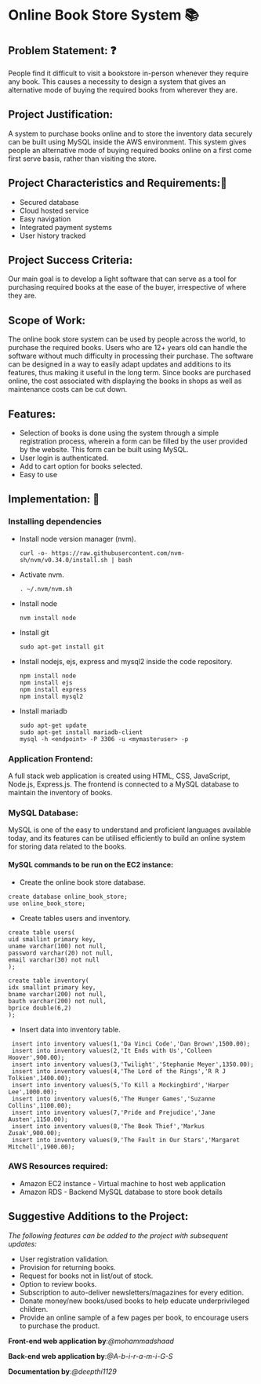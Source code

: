 # Online Book Store System 📚

## Problem Statement: ❓

People find it difficult to visit a bookstore in-person whenever they require any book. This causes a necessity to design a system that gives an alternative mode of buying the required books from wherever they are.

## Project Justification:

A system to purchase books online and to store the inventory data securely can be built using MySQL inside the AWS environment. This system gives people an alternative mode of buying required books online on a first come first serve basis, rather than visiting the store.

## Project Characteristics and Requirements:📝

-	Secured database
-	Cloud hosted service
-	Easy navigation
-	Integrated payment systems
-	User history tracked

## Project Success Criteria: 

Our main goal is to develop a light software that can serve as a tool for purchasing required books at the ease of the buyer, irrespective of where they are.

## Scope of Work:

The online book store system can be used by people across the world, to purchase the required books. Users who are 12+ years old can handle the software without much difficulty in processing their purchase. The software can be designed in a way to easily adapt updates and additions to its features, thus making it useful in the long term. Since books are purchased online, the cost associated with displaying the books in shops as well as maintenance costs can be cut down.

## Features: 
- Selection of books is done using the system through a simple registration process, wherein a form can be filled by the user provided by the website. This form can be built using MySQL.
- User login is authenticated.
-	Add to cart option for books selected.
-	Easy to use

## Implementation: 🧰

### Installing dependencies
* Install node version manager (nvm).
    ```
    curl -o- https://raw.githubusercontent.com/nvm-sh/nvm/v0.34.0/install.sh | bash
    ```
* Activate nvm.
    ```
    . ~/.nvm/nvm.sh
    ```
* Install node
    ```
    nvm install node
    ```
* Install git
    ```
    sudo apt-get install git
    ```
* Install nodejs, ejs, express and mysql2 inside the code repository.
    ```
    npm install node
    npm install ejs
    npm install express
    npm install mysql2
    ```
* Install mariadb
    ```
    sudo apt-get update
    sudo apt-get install mariadb-client
    mysql -h <endpoint> -P 3306 -u <mymasteruser> -p
    ```
### Application Frontend:
A full stack web application is created using HTML, CSS, JavaScript, Node.js, Express.js. The frontend is connected to a MySQL database to maintain the inventory of books. 

### MySQL Database:
MySQL is one of the easy to understand and proficient languages available today, and its features can be utilised efficiently to build an online system for storing data related to the books.

#### MySQL commands to be run on the EC2 instance:
* Create the online book store database.
```mysql
create database online_book_store;
use online_book_store;
```
* Create tables users and inventory.
```mysql
create table users(
uid smallint primary key,
uname varchar(100) not null,
password varchar(20) not null,
email varchar(30) not null
);

create table inventory(
idx smallint primary key,
bname varchar(200) not null,
bauth varchar(200) not null,
bprice double(6,2)
);
```
* Insert data into inventory table.
```mysql
 insert into inventory values(1,'Da Vinci Code','Dan Brown',1500.00);     
 insert into inventory values(2,'It Ends with Us','Colleen Hoover',900.00);
 insert into inventory values(3,'Twilight','Stephanie Meyer',1350.00);
 insert into inventory values(4,'The Lord of the Rings','R R J Tolkien',1400.00);  
 insert into inventory values(5,'To Kill a Mockingbird','Harper Lee',1000.00);
 insert into inventory values(6,'The Hunger Games','Suzanne Collins',1100.00);
 insert into inventory values(7,'Pride and Prejudice','Jane Austen',1150.00);
 insert into inventory values(8,'The Book Thief','Markus Zusak',900.00);
 insert into inventory values(9,'The Fault in Our Stars','Margaret Mitchell',1900.00); 
```

### AWS Resources required:
-	Amazon EC2 instance - Virtual machine to host web application
-	Amazon RDS - Backend MySQL database to store book details

## Suggestive Additions to the Project:

*The following features can be added to the project with subsequent updates:*
-	User registration validation.
-	Provision for returning books.
-	Request for books not in list/out of stock.
-	Option to review books.
-	Subscription to auto-deliver newsletters/magazines for every edition.
-	Donate money/new books/used books to help educate underprivileged children.
-	Provide an online sample of a few pages per book, to encourage users to purchase the product.

**Front-end web application by**:*@mohammadshaad*

**Back-end web application by**:*@A-b-i-r-a-m-i-G-S*

**Documentation by**:*@deepthi1129*
